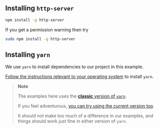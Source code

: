 ## Installing `http-server`

```bash
npm install -g http-server
```

If you get a permission warning then try

```bash
sudo npm install -g http-server
```

## Installing `yarn`

We use `yarn` to install dependencies to our project in this
example.

[Follow the instructions relevant to your operating system][yarn] to install `yarn`.

[yarn]: https://classic.yarnpkg.com/en/docs/install

> **Note**
>
> The examples here uses the [**classic** version of `yarn`][yarn].
>
> If you feel adventurous, [you can try using the current version too][yarn-next].
>
> It should not make too much of a difference in our examples, and things should
> work just fine in either version of `yarn`.

[yarn-next]: https://yarnpkg.com/getting-started
